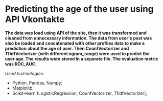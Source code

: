 
# Predicting the age of the user using API Vkontakte

**The data was load using API of the site, then it was transformed and cleaned from unnecessary information. The data from user's post was also be loaded and concatenated with other profiles data to make a prediction about the age of user. Then CountVectorizer and TfidfVectorizer (with different ngram_range) were used to predict the user age. The results were stored in a separate file. The evaluation metric was ROC_AUC.**

*Used technologies:*
- Python, Pandas, Numpy;
- Matplotlib;
- Scikit-learn (LogisticRegression, CountVectorizer, TfidfVectorizer);
